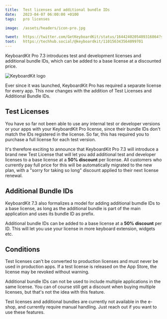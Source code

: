 ```yaml
---
title:  Test licenses and additional bundle IDs
date:   2023-04-07 06:00:00 +0100
tags:   pro licenses

image:  /assets/headers/icon-pro.jpg

tweet:  https://twitter.com/GetKeyboardKit/status/1644240205409316864?s=20
toot:   https://techhub.social/@keyboardkit/110156343564099701
---
```


KeyboardKit Pro 7.3 introduces test and development licenses and additional bundle IDs, which can be added to a base license at a discounted price.

![KeyboardKit logo]({{page.image}})

Ever since it was launched, KeyboardKit Pro has required a separate license for every app. This now changes with the addition of Test Licenses and Additional Bundle IDs. 


## Test Licenses

You have so far not been able to use any internal test or developer versions or your apps with your KeyboardKit Pro license, since their bundle IDs don't match the IDs registered in the license. So far, this has required you to purchase a full license for each test version.

It's therefore exciting to announce that KeyboardKit Pro 7.3 will introduce a brand new Test License that will let you add additional test and developer licenses to a base license at a **50% discount** per license. All customers who currently pay full price for this will be automatically migrated to the new plan, with a "sorry for taking so long" discount applied to their next license renewal.


## Additional Bundle IDs

KeyboardKit 7.3 also formalizes a model for adding additional bumdle IDs to a base license, as long as the additional bundle is part of the main application and uses its bundle ID as prefix.

Additional bundle IDs can be added to a base license at a **50% discount** per ID. This will let you use your license in more keyboard extension, widgets etc.


## Conditions

Test licenses can't be converted to production licenses and must never be used in production apps. If a test license is released on the App Store, the license may be revoked without warning.

Additional bundle IDs can not be used to include multiple applications in the same license. You can of course still get a discount when buying multiple licenses, but that's not the idea with this feature.

Test licenses and additional bundles are currently not available in the e-shop, and currently require manual handling. Just reach out if you want to use these features.